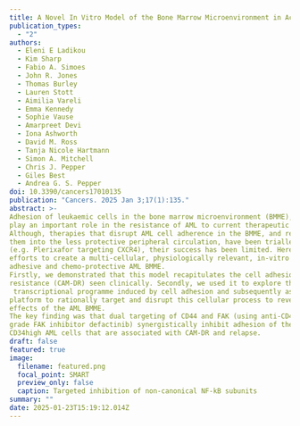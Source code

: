 ```yaml
---
title: A Novel In Vitro Model of the Bone Marrow Microenvironment in Acute Myeloid Leukemia Identifies CD44 and Focal Adhesion Kinase as Therapeutic Targets to Reverse Cell Adhesion-Mediated Drug Resistance
publication_types:
  - "2"
authors:
  - Eleni E Ladikou
  - Kim Sharp
  - Fabio A. Simoes
  - John R. Jones
  - Thomas Burley
  - Lauren Stott
  - Aimilia Vareli
  - Emma Kennedy
  - Sophie Vause
  - Amarpreet Devi
  - Iona Ashworth
  - David M. Ross
  - Tanja Nicole Hartmann
  - Simon A. Mitchell
  - Chris J. Pepper
  - Giles Best
  - Andrea G. S. Pepper
doi: 10.3390/cancers17010135
publication: "Cancers. 2025 Jan 3;17(1):135."
abstract: >-
Adhesion of leukaemic cells in the bone marrow microenvironment (BMME),
play an important role in the resistance of AML to current therapeutic agents.
Although, therapies that disrupt AML cell adherence in the BMME, and release
them into the less protective peripheral circulation, have been trialled
(e.g. Plerixafor targeting CXCR4), their success has been limited. Here we report
efforts to create a multi-cellular, physiologically relevant, in-vitro model of the
adhesive and chemo-protective AML BMME. 
Firstly, we demonstrated that this model recapitulates the cell adhesion-mediated drug
resistance (CAM-DR) seen clinically. Secondly, we used it to explore the altered
 transcriptional programme induced by cell adhesion and subsequently as a drug testing
platform to rationally target and disrupt this cellular process to reverse the protective
effects of the AML BMME.  
The key finding was that dual targeting of CD44 and FAK (using anti-CD44 and the clinical
grade FAK inhibitor defactinib) synergistically inhibit adhesion of the most primitive
CD34high AML cells that are associated with CAM-DR and relapse.
draft: false
featured: true
image:
  filename: featured.png
  focal_point: SMART
  preview_only: false
  caption: Targeted inhibition of non-canonical NF-kB subunits
summary: ""
date: 2025-01-23T15:19:12.014Z
---
```


